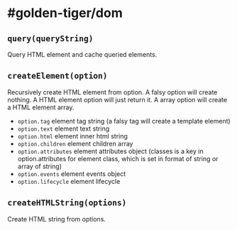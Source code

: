 # #golden-tiger/dom

## `query(queryString)`

Query HTML element and cache queried elements.

## `createElement(option)`

Recursively create HTML element from option. A falsy option will create nothing. A HTML element option will just return it. A array option will create a HTML element array.

- `option.tag` element tag string (a falsy tag will create a template element)
- `option.text` element text string
- `option.html` element inner html string
- `option.children` element children array
- `option.attributes` element attributes object (classes is a key in option.attributes for element class, which is set in format of string or array of string)
- `option.events` element events object
- `option.lifecycle` element lifecycle

## `createHTMLString(options)`

Create HTML string from options.
